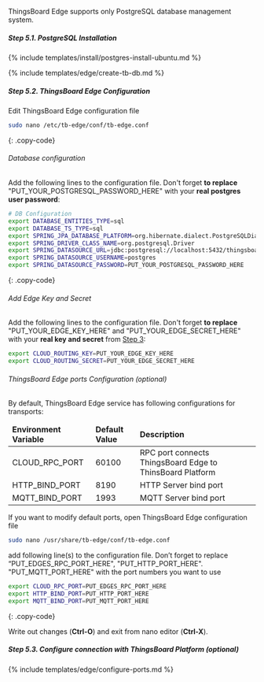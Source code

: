 
ThingsBoard Edge supports only PostgreSQL database management system.

##### Step 5.1. PostgreSQL Installation

{% include templates/install/postgres-install-ubuntu.md %}

{% include templates/edge/create-tb-db.md %}

##### Step 5.2. ThingsBoard Edge Configuration

Edit ThingsBoard Edge configuration file 
```bash 
sudo nano /etc/tb-edge/conf/tb-edge.conf
``` 
{: .copy-code}

###### Database configuration
Add the following lines to the configuration file. Don't forget **to replace** "PUT_YOUR_POSTGRESQL_PASSWORD_HERE" with your **real postgres user password**:

```bash
# DB Configuration 
export DATABASE_ENTITIES_TYPE=sql
export DATABASE_TS_TYPE=sql
export SPRING_JPA_DATABASE_PLATFORM=org.hibernate.dialect.PostgreSQLDialect
export SPRING_DRIVER_CLASS_NAME=org.postgresql.Driver
export SPRING_DATASOURCE_URL=jdbc:postgresql://localhost:5432/thingsboard-edge
export SPRING_DATASOURCE_USERNAME=postgres
export SPRING_DATASOURCE_PASSWORD=PUT_YOUR_POSTGRESQL_PASSWORD_HERE
```
{: .copy-code}

###### Add Edge Key and Secret
Add the following lines to the configuration file. 
Don't forget **to replace** "PUT_YOUR_EDGE_KEY_HERE" and "PUT_YOUR_EDGE_SECRET_HERE" with your **real key and secret** from [Step 3](#step-3-get-edge-secret-and-key):
 ```bash
export CLOUD_ROUTING_KEY=PUT_YOUR_EDGE_KEY_HERE
export CLOUD_ROUTING_SECRET=PUT_YOUR_EDGE_SECRET_HERE
```

###### ThingsBoard Edge ports Configuration (optional)
By default, ThingsBoard Edge service has following configurations for transports:

<table>
  <thead>
      <tr>
          <td><b>Environment Variable</b></td><td><b>Default Value</b></td><td><b>Description</b></td>
      </tr>
  </thead>
  <tbody>
      <tr>
          <td>CLOUD_RPC_PORT</td>
          <td>60100</td>
          <td>RPC port connects ThingsBoard Edge to ThinsBoard Platform</td>
      </tr>
      <tr>
           <td>HTTP_BIND_PORT</td>
           <td>8190</td>
           <td>HTTP Server bind port</td>
        </tr>
       <tr>
          <td>MQTT_BIND_PORT</td>
          <td>1993</td>
          <td>MQTT Server bind port</td>
      </tr>
  </tbody>
</table>
      
     
If you want to modify default ports, open ThingsBoard Edge configuration file

```bash 
sudo nano /usr/share/tb-edge/conf/tb-edge.conf
``` 

add following line(s) to the configuration file. 
Don’t forget to replace “PUT_EDGES_RPC_PORT_HERE", "PUT_HTTP_PORT_HERE". "PUT_MQTT_PORT_HERE" with the port numbers you want to use

``` bash
export CLOUD_RPC_PORT=PUT_EDGES_RPC_PORT_HERE
export HTTP_BIND_PORT=PUT_HTTP_PORT_HERE
export MQTT_BIND_PORT=PUT_MQTT_PORT_HERE
``` 
{: .copy-code}

Write out changes (**Ctrl-O**) and exit from nano editor (**Ctrl-X**).

##### Step 5.3. Configure connection with ThingsBoard Platform (optional)
{% include templates/edge/configure-ports.md %}
